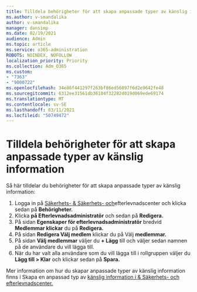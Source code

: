 ```yaml
---
title: Tilldela behörigheter för att skapa anpassade typer av känslig information
ms.author: v-smandalika
author: v-smandalika
manager: dansimp
ms.date: 02/19/2021
audience: Admin
ms.topic: article
ms.service: o365-administration
ROBOTS: NOINDEX, NOFOLLOW
localization_priority: Priority
ms.collection: Adm_O365
ms.custom:
- "7363"
- "9000722"
ms.openlocfilehash: 34e86f441297f263bf86ed56097f6d2e9642fe48
ms.sourcegitcommit: 6312ee31561db36104f32282d019d069ede69174
ms.translationtype: MT
ms.contentlocale: sv-SE
ms.lasthandoff: 03/11/2021
ms.locfileid: "50749472"
---
```

# <a name="assign-permissions-for-custom-sensitive-information-type-creation"></a>Tilldela behörigheter för att skapa anpassade typer av känslig information

Så här tilldelar du behörigheter för att skapa anpassade typer av känslig information:

1. Logga in på [Säkerhets- & Säkerhets- och](https://sip.protection.office.com/)efterlevnadscenter och klicka sedan på **Behörigheter.**
2. Klicka **på Efterlevnadsadministratör** och sedan på **Redigera.**
3. På sidan **Egenskaper för efterlevnadsadministratör** bredvid **Medlemmar klickar** du på **Redigera.**
4. På sidan **Redigera Välj medlem** klickar du på Välj **medlemmar.**
5. På sidan **Välj medlemmar** väljer du **+ Lägg** till och väljer sedan namnen på de användare du vill lägga till.
6. När du har valt alla användare som du vill lägga till i rollgruppen väljer du **Lägg till > Klar** och klickar sedan på **Spara.**

Mer information om hur du skapar anpassade typer av känslig information finns i Skapa en anpassad typ av [känslig information i & Säkerhets- och efterlevnadscenter.](https://docs.microsoft.com/microsoft-365/compliance/create-a-custom-sensitive-information-type)